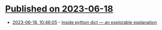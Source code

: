 # [Published on 2023-06-18](index.md)

* [2023-06-18, 10:46:05](https://lobste.rs/s/idjbvw/inside_python_dict_explorable) - [Inside python dict — an explorable explanation](https://just-taking-a-ride.com/inside_python_dict/chapter1.html)
